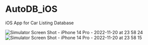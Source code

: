 # AutoDB_iOS

iOS App for Car Listing Database

![Simulator Screen Shot - iPhone 14 Pro - 2022-11-20 at 23 58 24](https://user-images.githubusercontent.com/51683281/202999613-9cd913a3-4ee1-4f45-b808-043c57fef003.png)
![Simulator Screen Shot - iPhone 14 Pro - 2022-11-20 at 23 58 15](https://user-images.githubusercontent.com/51683281/202999621-f19c184e-2bae-4310-9e02-a98a0faa1318.png)
